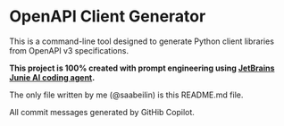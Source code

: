 # OpenAPI Client Generator

This is a command-line tool designed to generate 
Python client libraries from OpenAPI v3 specifications. 

**This project is 100% created with prompt engineering
using [JetBrains Junie AI coding agent](https://www.jetbrains.com/junie/).**

The only file written by me (@saabeilin) is this README.md file.

All commit messages generated by GitHib Copilot.
